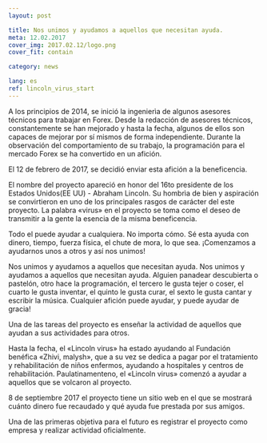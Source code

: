 ```yaml
---
layout: post

title: Nos unimos y ayudamos a aquellos que necesitan ayuda.
meta: 12.02.2017
cover_img: 2017.02.12/logo.png
cover_fit: contain

category: news

lang: es
ref: lincoln_virus_start
---
```


A los principios de 2014, se inició la ingenierìa de algunos asesores técnicos para trabajar en Forex.
Desde la redacción de asesores técnicos, constantemente  se han mejorado y hasta la fecha, algunos de ellos son capaces de mejorar por sí mismos de forma independiente.
Durante la observación del comportamiento de su trabajo, la programación para el mercado
Forex se ha convertido en un afición.

El 12 de febrero de 2017, se decidió enviar esta afición a la beneficencia.

El nombre del proyecto apareció en honor del 16to presidente de los Estados Unidos(EE UU) - Abraham Lincoln.
Su hombrìa de bien y aspiración se convirtieron en uno de los principales rasgos de carácter del este proyecto.
La palabra «virus» en el proyecto se toma como el deseo de transmitir a la gente la esencia de la misma beneficencia.

Todo el puede ayudar a cualquiera.
No importa cómo.
Sé esta ayuda con dinero, tiempo, fuerza física, el chute de mora, lo que sea.
¡Comenzamos a ayudarnos unos a otros y así nos unimos!

Nos unimos y ayudamos a aquellos que necesitan ayuda.
Nos unimos y ayudamos a aquellos que necesitan ayuda.
Alguien panadear descubierta o pastelón, otro hace la programación, el tercero le gusta tejer o coser, el cuarto le gusta inventar, el quinto le gusta curar, el sexto le gusta cantar y escribir la música.
Cualquier afición puede ayudar, y puede ayudar de gracia!

Una de las tareas del proyecto es enseñar la actividad de aquellos que ayudan a sus actividades para otros.

Hasta la fecha, el «Lincoln virus» ha estado ayudando al Fundación benéfica «Zhivi, malysh», que a su vez se dedica a pagar por el tratamiento y rehabilitación de niños enfermos, ayudando a hospitales y centros de rehabilitación.
Paulatinamenteno, el «Lincoln virus» comenzó a ayudar a aquellos que se volcaron al proyecto.

8 de septiembre 2017 el proyecto tiene un sitio web en el que se mostrará cuánto dinero fue recaudado y qué ayuda fue prestada por sus amigos.

Una de las primeras objetiva para el futuro es registrar el proyecto como empresa y realizar actividad oficialmente.
